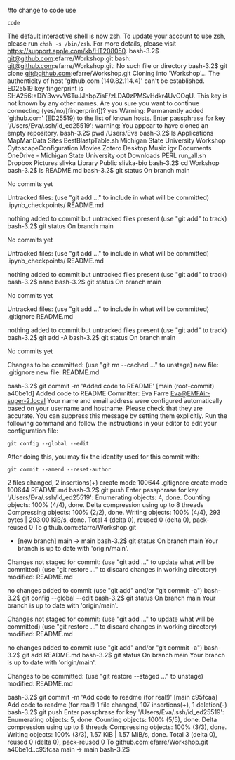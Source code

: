 
#to change to code use
```
code
```


The default interactive shell is now zsh.
To update your account to use zsh, please run `chsh -s /bin/zsh`.
For more details, please visit https://support.apple.com/kb/HT208050.
bash-3.2$ git@github.com:efarre/Workshop.git
bash: git@github.com:efarre/Workshop.git: No such file or directory
bash-3.2$ git clone git@github.com:efarre/Workshop.git
Cloning into 'Workshop'...
The authenticity of host 'github.com (140.82.114.4)' can't be established.
ED25519 key fingerprint is SHA256:+DiY3wvvV6TuJJhbpZisF/zLDA0zPMSvHdkr4UvCOqU.
This key is not known by any other names.
Are you sure you want to continue connecting (yes/no/[fingerprint])? yes
Warning: Permanently added 'github.com' (ED25519) to the list of known hosts.
Enter passphrase for key '/Users/Eva/.ssh/id_ed25519': 
warning: You appear to have cloned an empty repository.
bash-3.2$ pwd
/Users/Eva
bash-3.2$ ls
Applications                            MapManData                              Sites
BestBlastpTable.sh                      Michigan State University               Workshop
CytoscapeConfiguration                  Movies                                  Zotero
Desktop                                 Music                                   igv
Documents                               OneDrive - Michigan State University    opt
Downloads                               PERL                                    run_all.sh
Dropbox                                 Pictures                                slivka
Library                                 Public                                  slivka-bio
bash-3.2$ cd Workshop
bash-3.2$ ls
README.md
bash-3.2$ git status
On branch main

No commits yet

Untracked files:
  (use "git add <file>..." to include in what will be committed)
        .ipynb_checkpoints/
        README.md

nothing added to commit but untracked files present (use "git add" to track)
bash-3.2$ git status
On branch main

No commits yet

Untracked files:
  (use "git add <file>..." to include in what will be committed)
        .ipynb_checkpoints/
        README.md

nothing added to commit but untracked files present (use "git add" to track)
bash-3.2$ nano
bash-3.2$ git status
On branch main

No commits yet

Untracked files:
  (use "git add <file>..." to include in what will be committed)
        .gitignore
        README.md

nothing added to commit but untracked files present (use "git add" to track)
bash-3.2$ git add -A
bash-3.2$ git status
On branch main

No commits yet

Changes to be committed:
  (use "git rm --cached <file>..." to unstage)
        new file:   .gitignore
        new file:   README.md

bash-3.2$ git commit -m 'Added code to README'
[main (root-commit) a40be1d] Added code to README
 Committer: Eva Farre <Eva@EMFAir-super-2.local>
Your name and email address were configured automatically based
on your username and hostname. Please check that they are accurate.
You can suppress this message by setting them explicitly. Run the
following command and follow the instructions in your editor to edit
your configuration file:

    git config --global --edit

After doing this, you may fix the identity used for this commit with:

    git commit --amend --reset-author

 2 files changed, 2 insertions(+)
 create mode 100644 .gitignore
 create mode 100644 README.md
bash-3.2$ git push
Enter passphrase for key '/Users/Eva/.ssh/id_ed25519': 
Enumerating objects: 4, done.
Counting objects: 100% (4/4), done.
Delta compression using up to 8 threads
Compressing objects: 100% (2/2), done.
Writing objects: 100% (4/4), 293 bytes | 293.00 KiB/s, done.
Total 4 (delta 0), reused 0 (delta 0), pack-reused 0
To github.com:efarre/Workshop.git
 * [new branch]      main -> main
bash-3.2$ git status
On branch main
Your branch is up to date with 'origin/main'.

Changes not staged for commit:
  (use "git add <file>..." to update what will be committed)
  (use "git restore <file>..." to discard changes in working directory)
        modified:   README.md

no changes added to commit (use "git add" and/or "git commit -a")
bash-3.2$ git config --global --edit
bash-3.2$ git status
On branch main
Your branch is up to date with 'origin/main'.

Changes not staged for commit:
  (use "git add <file>..." to update what will be committed)
  (use "git restore <file>..." to discard changes in working directory)
        modified:   README.md

no changes added to commit (use "git add" and/or "git commit -a")
bash-3.2$ git add README.md 
bash-3.2$ git status
On branch main
Your branch is up to date with 'origin/main'.

Changes to be committed:
  (use "git restore --staged <file>..." to unstage)
        modified:   README.md

bash-3.2$ git commit -m 'Add code to readme (for real!)'
[main c95fcaa] Add code to readme (for real!)
 1 file changed, 107 insertions(+), 1 deletion(-)
bash-3.2$ git push
Enter passphrase for key '/Users/Eva/.ssh/id_ed25519': 
Enumerating objects: 5, done.
Counting objects: 100% (5/5), done.
Delta compression using up to 8 threads
Compressing objects: 100% (3/3), done.
Writing objects: 100% (3/3), 1.57 KiB | 1.57 MiB/s, done.
Total 3 (delta 0), reused 0 (delta 0), pack-reused 0
To github.com:efarre/Workshop.git
   a40be1d..c95fcaa  main -> main
bash-3.2$ 